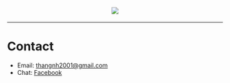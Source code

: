 <h1 align="center">
  <a href="https://git.io/typing-svg">
    <img src="https://readme-typing-svg.herokuapp.com/?lines=Hello,+World!;My+name+is+Thang.;Welcome+to+my+profile!&center=true&size=27">
  </a>
</h1>

---
# Contact

- Email: thangnh2001@gmail.com
- Chat: [Facebook](https://www.facebook.com/ht3tiz)
  
<!---
huuthang201/huuthang201 is a ✨ special ✨ repository because its `README.md` (this file) appears on your GitHub profile.
You can click the Preview link to take a look at your changes.
--->
